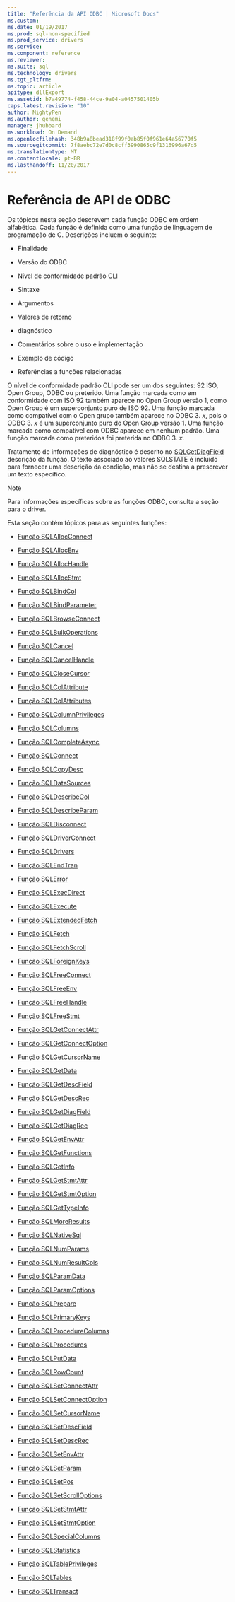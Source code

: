 ```yaml
---
title: "Referência da API ODBC | Microsoft Docs"
ms.custom: 
ms.date: 01/19/2017
ms.prod: sql-non-specified
ms.prod_service: drivers
ms.service: 
ms.component: reference
ms.reviewer: 
ms.suite: sql
ms.technology: drivers
ms.tgt_pltfrm: 
ms.topic: article
apitype: dllExport
ms.assetid: b7a49774-f458-44ce-9a04-a0457501405b
caps.latest.revision: "10"
author: MightyPen
ms.author: genemi
manager: jhubbard
ms.workload: On Demand
ms.openlocfilehash: 348b9a8bead318f99f0ab85f0f961e64a56770f5
ms.sourcegitcommit: 7f8aebc72e7d0c8cff3990865c9f1316996a67d5
ms.translationtype: MT
ms.contentlocale: pt-BR
ms.lasthandoff: 11/20/2017
---
```

# <a name="odbc-api-reference"></a>Referência de API de ODBC
Os tópicos nesta seção descrevem cada função ODBC em ordem alfabética. Cada função é definida como uma função de linguagem de programação de C. Descrições incluem o seguinte:  
  
-   Finalidade  
  
-   Versão do ODBC  
  
-   Nível de conformidade padrão CLI  
  
-   Sintaxe  
  
-   Argumentos  
  
-   Valores de retorno  
  
-   diagnóstico  
  
-   Comentários sobre o uso e implementação  
  
-   Exemplo de código  
  
-   Referências a funções relacionadas  
  
 O nível de conformidade padrão CLI pode ser um dos seguintes: 92 ISO, Open Group, ODBC ou preterido. Uma função marcada como em conformidade com ISO 92 também aparece no Open Group versão 1, como Open Group é um superconjunto puro de ISO 92. Uma função marcada como compatível com o Open grupo também aparece no ODBC 3. *x*, pois o ODBC 3. *x* é um superconjunto puro do Open Group versão 1. Uma função marcada como compatível com ODBC aparece em nenhum padrão. Uma função marcada como preteridos foi preterida no ODBC 3. *x*.  
  
 Tratamento de informações de diagnóstico é descrito no [SQLGetDiagField](../../../odbc/reference/syntax/sqlgetdiagfield-function.md) descrição da função. O texto associado ao valores SQLSTATE é incluído para fornecer uma descrição da condição, mas não se destina a prescrever um texto específico.  
  
> [!NOTE]  
>  Para informações específicas sobre as funções ODBC, consulte a seção para o driver.  
  
 Esta seção contém tópicos para as seguintes funções:  
  
-   [Função SQLAllocConnect](../../../odbc/reference/syntax/sqlallocconnect-function.md)  
  
-   [Função SQLAllocEnv](../../../odbc/reference/syntax/sqlallocenv-function.md)  
  
-   [Função SQLAllocHandle](../../../odbc/reference/syntax/sqlallochandle-function.md)  
  
-   [Função SQLAllocStmt](../../../odbc/reference/syntax/sqlallocstmt-function.md)  
  
-   [Função SQLBindCol](../../../odbc/reference/syntax/sqlbindcol-function.md)  
  
-   [Função SQLBindParameter](../../../odbc/reference/syntax/sqlbindparameter-function.md)  
  
-   [Função SQLBrowseConnect](../../../odbc/reference/syntax/sqlbrowseconnect-function.md)  
  
-   [Função SQLBulkOperations](../../../odbc/reference/syntax/sqlbulkoperations-function.md)  
  
-   [Função SQLCancel](../../../odbc/reference/syntax/sqlcancel-function.md)  
  
-   [Função SQLCancelHandle](../../../odbc/reference/syntax/sqlcancelhandle-function.md)  
  
-   [Função SQLCloseCursor](../../../odbc/reference/syntax/sqlclosecursor-function.md)  
  
-   [Função SQLColAttribute](../../../odbc/reference/syntax/sqlcolattribute-function.md)  
  
-   [Função SQLColAttributes](../../../odbc/reference/syntax/sqlcolattributes-function.md)  
  
-   [Função SQLColumnPrivileges](../../../odbc/reference/syntax/sqlcolumnprivileges-function.md)  
  
-   [Função SQLColumns](../../../odbc/reference/syntax/sqlcolumns-function.md)  
  
-   [Função SQLCompleteAsync](../../../odbc/reference/syntax/sqlcompleteasync-function.md)  
  
-   [Função SQLConnect](../../../odbc/reference/syntax/sqlconnect-function.md)  
  
-   [Função SQLCopyDesc](../../../odbc/reference/syntax/sqlcopydesc-function.md)  
  
-   [Função SQLDataSources](../../../odbc/reference/syntax/sqldatasources-function.md)  
  
-   [Função SQLDescribeCol](../../../odbc/reference/syntax/sqldescribecol-function.md)  
  
-   [Função SQLDescribeParam](../../../odbc/reference/syntax/sqldescribeparam-function.md)  
  
-   [Função SQLDisconnect](../../../odbc/reference/syntax/sqldisconnect-function.md)  
  
-   [Função SQLDriverConnect](../../../odbc/reference/syntax/sqldriverconnect-function.md)  
  
-   [Função SQLDrivers](../../../odbc/reference/syntax/sqldrivers-function.md)  
  
-   [Função SQLEndTran](../../../odbc/reference/syntax/sqlendtran-function.md)  
  
-   [Função SQLError](../../../odbc/reference/syntax/sqlerror-function.md)  
  
-   [Função SQLExecDirect](../../../odbc/reference/syntax/sqlexecdirect-function.md)  
  
-   [Função SQLExecute](../../../odbc/reference/syntax/sqlexecute-function.md)  
  
-   [Função SQLExtendedFetch](../../../odbc/reference/syntax/sqlextendedfetch-function.md)  
  
-   [Função SQLFetch](../../../odbc/reference/syntax/sqlfetch-function.md)  
  
-   [Função SQLFetchScroll](../../../odbc/reference/syntax/sqlfetchscroll-function.md)  
  
-   [Função SQLForeignKeys](../../../odbc/reference/syntax/sqlforeignkeys-function.md)  
  
-   [Função SQLFreeConnect](../../../odbc/reference/syntax/sqlfreeconnect-function.md)  
  
-   [Função SQLFreeEnv](../../../odbc/reference/syntax/sqlfreeenv-function.md)  
  
-   [Função SQLFreeHandle](../../../odbc/reference/syntax/sqlfreehandle-function.md)  
  
-   [Função SQLFreeStmt](../../../odbc/reference/syntax/sqlfreestmt-function.md)  
  
-   [Função SQLGetConnectAttr](../../../odbc/reference/syntax/sqlgetconnectattr-function.md)  
  
-   [Função SQLGetConnectOption](../../../odbc/reference/syntax/sqlgetconnectoption-function.md)  
  
-   [Função SQLGetCursorName](../../../odbc/reference/syntax/sqlgetcursorname-function.md)  
  
-   [Função SQLGetData](../../../odbc/reference/syntax/sqlgetdata-function.md)  
  
-   [Função SQLGetDescField](../../../odbc/reference/syntax/sqlgetdescfield-function.md)  
  
-   [Função SQLGetDescRec](../../../odbc/reference/syntax/sqlgetdescrec-function.md)  
  
-   [Função SQLGetDiagField](../../../odbc/reference/syntax/sqlgetdiagfield-function.md)  
  
-   [Função SQLGetDiagRec](../../../odbc/reference/syntax/sqlgetdiagrec-function.md)  
  
-   [Função SQLGetEnvAttr](../../../odbc/reference/syntax/sqlgetenvattr-function.md)  
  
-   [Função SQLGetFunctions](../../../odbc/reference/syntax/sqlgetfunctions-function.md)  
  
-   [Função SQLGetInfo](../../../odbc/reference/syntax/sqlgetinfo-function.md)  
  
-   [Função SQLGetStmtAttr](../../../odbc/reference/syntax/sqlgetstmtattr-function.md)  
  
-   [Função SQLGetStmtOption](../../../odbc/reference/syntax/sqlgetstmtoption-function.md)  
  
-   [Função SQLGetTypeInfo](../../../odbc/reference/syntax/sqlgettypeinfo-function.md)  
  
-   [Função SQLMoreResults](../../../odbc/reference/syntax/sqlmoreresults-function.md)  
  
-   [Função SQLNativeSql](../../../odbc/reference/syntax/sqlnativesql-function.md)  
  
-   [Função SQLNumParams](../../../odbc/reference/syntax/sqlnumparams-function.md)  
  
-   [Função SQLNumResultCols](../../../odbc/reference/syntax/sqlnumresultcols-function.md)  
  
-   [Função SQLParamData](../../../odbc/reference/syntax/sqlparamdata-function.md)  
  
-   [Função SQLParamOptions](../../../odbc/reference/syntax/sqlparamoptions-function.md)  
  
-   [Função SQLPrepare](../../../odbc/reference/syntax/sqlprepare-function.md)  
  
-   [Função SQLPrimaryKeys](../../../odbc/reference/syntax/sqlprimarykeys-function.md)  
  
-   [Função SQLProcedureColumns](../../../odbc/reference/syntax/sqlprocedurecolumns-function.md)  
  
-   [Função SQLProcedures](../../../odbc/reference/syntax/sqlprocedures-function.md)  
  
-   [Função SQLPutData](../../../odbc/reference/syntax/sqlputdata-function.md)  
  
-   [Função SQLRowCount](../../../odbc/reference/syntax/sqlrowcount-function.md)  
  
-   [Função SQLSetConnectAttr](../../../odbc/reference/syntax/sqlsetconnectattr-function.md)  
  
-   [Função SQLSetConnectOption](../../../odbc/reference/syntax/sqlsetconnectoption-function.md)  
  
-   [Função SQLSetCursorName](../../../odbc/reference/syntax/sqlsetcursorname-function.md)  
  
-   [Função SQLSetDescField](../../../odbc/reference/syntax/sqlsetdescfield-function.md)  
  
-   [Função SQLSetDescRec](../../../odbc/reference/syntax/sqlsetdescrec-function.md)  
  
-   [Função SQLSetEnvAttr](../../../odbc/reference/syntax/sqlsetenvattr-function.md)  
  
-   [Função SQLSetParam](../../../odbc/reference/syntax/sqlsetparam-function.md)  
  
-   [Função SQLSetPos](../../../odbc/reference/syntax/sqlsetpos-function.md)  
  
-   [Função SQLSetScrollOptions](../../../odbc/reference/syntax/sqlsetscrolloptions-function.md)  
  
-   [Função SQLSetStmtAttr](../../../odbc/reference/syntax/sqlsetstmtattr-function.md)  
  
-   [Função SQLSetStmtOption](../../../odbc/reference/syntax/sqlsetstmtoption-function.md)  
  
-   [Função SQLSpecialColumns](../../../odbc/reference/syntax/sqlspecialcolumns-function.md)  
  
-   [Função SQLStatistics](../../../odbc/reference/syntax/sqlstatistics-function.md)  
  
-   [Função SQLTablePrivileges](../../../odbc/reference/syntax/sqltableprivileges-function.md)  
  
-   [Função SQLTables](../../../odbc/reference/syntax/sqltables-function.md)  
  
-   [Função SQLTransact](../../../odbc/reference/syntax/sqltransact-function.md)
